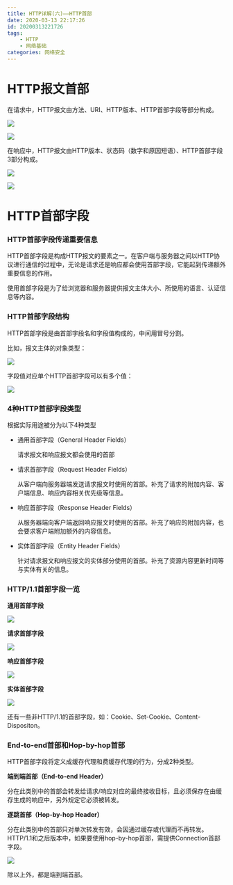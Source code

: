 ```yaml
---
title: HTTP详解(六)——HTTP首部
date: 2020-03-13 22:17:26
id: 20200313221726
tags: 
	- HTTP
	- 网络基础
categories: 网络安全
---
```


#  HTTP报文首部

在请求中，HTTP报文由方法、URI、HTTP版本、HTTP首部字段等部分构成。

![](https://superj.oss-cn-beijing.aliyuncs.com/20200313221839.png)

![](https://superj.oss-cn-beijing.aliyuncs.com/20200313221855.png)

在响应中，HTTP报文由HTTP版本、状态码（数字和原因短语）、HTTP首部字段3部分构成。

![](https://superj.oss-cn-beijing.aliyuncs.com/20200313221927.png)

![](https://superj.oss-cn-beijing.aliyuncs.com/20200313221936.png)

# HTTP首部字段

### HTTP首部字段传递重要信息

HTTP首部字段是构成HTTP报文的要素之一。在客户端与服务器之间以HTTP协议进行通信的过程中，无论是请求还是响应都会使用首部字段，它能起到传递额外重要信息的作用。

使用首部字段是为了给浏览器和服务器提供报文主体大小、所使用的语言、认证信息等内容。

### HTTP首部字段结构

HTTP首部字段是由首部字段名和字段值构成的，中间用冒号分割。

比如，报文主体的对象类型：

![](https://superj.oss-cn-beijing.aliyuncs.com/20200313222047.png)

字段值对应单个HTTP首部字段可以有多个值：

![](https://superj.oss-cn-beijing.aliyuncs.com/20200313222110.png)

### 4种HTTP首部字段类型

根据实际用途被分为以下4种类型

- 通用首部字段（General Header Fields）

  请求报文和响应报文都会使用的首部

- 请求首部字段（Request Header Fields）

  从客户端向服务器端发送请求报文时使用的首部。补充了请求的附加内容、客户端信息、响应内容相关优先级等信息。

- 响应首部字段（Response Header Fields）

  从服务器端向客户端返回响应报文时使用的首部。补充了响应的附加内容，也会要求客户端附加额外的内容信息。

- 实体首部字段（Entity Header Fields）

  针对请求报文和响应报文的实体部分使用的首部。补充了资源内容更新时间等与实体有关的信息。

###  HTTP/1.1首部字段一览

**通用首部字段**

![](https://superj.oss-cn-beijing.aliyuncs.com/20200313222507.png)

**请求首部字段**

![](https://superj.oss-cn-beijing.aliyuncs.com/20200313222543.png)

**响应首部字段**

![](https://superj.oss-cn-beijing.aliyuncs.com/20200313222557.png)

**实体首部字段**

![](https://superj.oss-cn-beijing.aliyuncs.com/20200313222611.png)

还有一些非HTTP/1.1的首部字段，如：Cookie、Set-Cookie、Content-Dispositon。

### End-to-end首部和Hop-by-hop首部

HTTP首部字段将定义成缓存代理和费缓存代理的行为，分成2种类型。

**端到端首部（End-to-end Header）**

分在此类别中的首部会转发给请求/响应对应的最终接收目标，且必须保存在由缓存生成的响应中，另外规定它必须被转发。

**逐跳首部（Hop-by-hop Header）**

分在此类别中的首部只对单次转发有效，会因通过缓存或代理而不再转发。HTTP/1.1和之后版本中，如果要使用hop-by-hop首部，需提供Connection首部字段。

![](https://superj.oss-cn-beijing.aliyuncs.com/20200313222840.png)

除以上外，都是端到端首部。